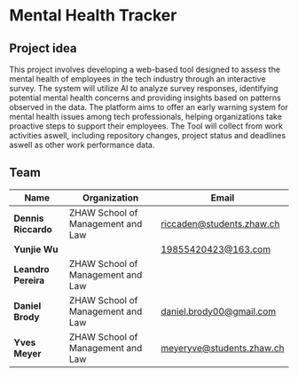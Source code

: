 # Mental Health Tracker

## Project idea

This project involves developing a web-based tool designed to assess the mental health of employees in the tech industry through an interactive survey. The system will utilize AI to analyze survey responses, identifying potential mental health concerns and providing insights based on patterns observed in the data. The platform aims to offer an early warning system for mental health issues among tech professionals, helping organizations take proactive steps to support their employees. The Tool will collect from work activities aswell, including repository changes, project status and deadlines aswell as other work performance data.

## Team

| Name                | Organization                      | Email                     |
| ------------------- | --------------------------------- | ------------------------- |
| **Dennis Riccardo** | ZHAW School of Management and Law | riccaden@students.zhaw.ch |
| **Yunjie Wu**       |                                   | 19855420423@163.com       |
| **Leandro Pereira** | ZHAW School of Management and Law |                           |
| **Daniel Brody**    | ZHAW School of Management and Law | daniel.brody00@gmail.com  |
| **Yves Meyer**      | ZHAW School of Management and Law | meyeryve@students.zhaw.ch |
